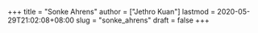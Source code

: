 +++
title = "Sonke Ahrens"
author = ["Jethro Kuan"]
lastmod = 2020-05-29T21:02:08+08:00
slug = "sonke_ahrens"
draft = false
+++
